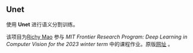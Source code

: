 ## Unet

使用 **Unet** 进行语义分割训练。

该项目为[Richy Mao](https://github.com/Richard17425 "Richard17425") 参与 *MIT Frontier Research Program: Deep Learning in Computer Vision for the 2023 winter term* 中的课程作业。原版[网址]() 。
